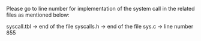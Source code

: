 Please go to line number for implementation of the system call in the related files as mentioned below:

syscall.tbl ->  end of the file
syscalls.h -> end of the file
sys.c -> line number 855